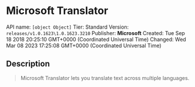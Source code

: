 # Microsoft Translator
API name: `[object Object]`
Tier: Standard
Version: `releases/v1.0.1623\1.0.1623.3210`
Publisher: **Microsoft**
Created: Tue Sep 18 2018 20:25:10 GMT+0000 (Coordinated Universal Time)
Changed: Wed Mar 08 2023 17:25:08 GMT+0000 (Coordinated Universal Time)

## Description
> Microsoft Translator lets you translate text across multiple languages.
